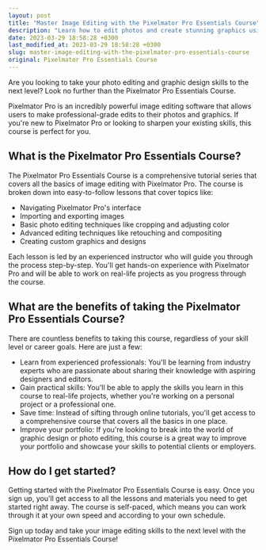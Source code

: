 ```yaml
---
layout: post
title: "Master Image Editing with the Pixelmator Pro Essentials Course"
description: "Learn how to edit photos and create stunning graphics using Pixelmator Pro with our comprehensive essentials course. Perfect for beginners and professionals alike."
date: 2023-03-29 18:58:28 +0300
last_modified_at: 2023-03-29 18:58:28 +0300
slug: master-image-editing-with-the-pixelmator-pro-essentials-course
original: Pixelmator Pro Essentials Course
---
```


Are you looking to take your photo editing and graphic design skills to the next level? Look no further than the Pixelmator Pro Essentials Course.

Pixelmator Pro is an incredibly powerful image editing software that allows users to make professional-grade edits to their photos and graphics. If you're new to Pixelmator Pro or looking to sharpen your existing skills, this course is perfect for you.

## What is the Pixelmator Pro Essentials Course?

The Pixelmator Pro Essentials Course is a comprehensive tutorial series that covers all the basics of image editing with Pixelmator Pro. The course is broken down into easy-to-follow lessons that cover topics like:

- Navigating Pixelmator Pro's interface
- Importing and exporting images
- Basic photo editing techniques like cropping and adjusting color
- Advanced editing techniques like retouching and compositing
- Creating custom graphics and designs

Each lesson is led by an experienced instructor who will guide you through the process step-by-step. You'll get hands-on experience with Pixelmator Pro and will be able to work on real-life projects as you progress through the course.

## What are the benefits of taking the Pixelmator Pro Essentials Course?

There are countless benefits to taking this course, regardless of your skill level or career goals. Here are just a few:

- Learn from experienced professionals: You'll be learning from industry experts who are passionate about sharing their knowledge with aspiring designers and editors.
- Gain practical skills: You'll be able to apply the skills you learn in this course to real-life projects, whether you're working on a personal project or a professional one.
- Save time: Instead of sifting through online tutorials, you'll get access to a comprehensive course that covers all the basics in one place.
- Improve your portfolio: If you're looking to break into the world of graphic design or photo editing, this course is a great way to improve your portfolio and showcase your skills to potential clients or employers.

## How do I get started?

Getting started with the Pixelmator Pro Essentials Course is easy. Once you sign up, you'll get access to all the lessons and materials you need to get started right away. The course is self-paced, which means you can work through it at your own speed and according to your own schedule.

Sign up today and take your image editing skills to the next level with the Pixelmator Pro Essentials Course!